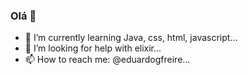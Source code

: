 ### Olá 👋

- 🌱 I’m currently learning Java, css, html, javascript...
- 🤔 I’m looking for help with elixir...
- 📫 How to reach me: @eduardogfreire...


